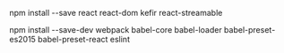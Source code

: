 npm install --save react react-dom kefir react-streamable

npm install --save-dev webpack babel-core babel-loader babel-preset-es2015 babel-preset-react eslint

